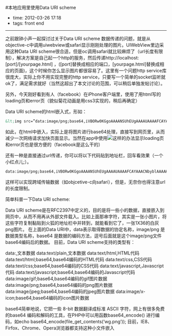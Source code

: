 #本地应用里使用Data URI scheme
 
- time: 2012-03-26 17:18
- tags: front end

---
之前跟钟小声一起探讨过关于Data URI scheme 数据传递的问题，就是从objective-c中调用uiwebview或safari显示刚刚处理的图片。UIWebView里边采用这种Data URI scheme很合适，但是oc调用safari就比较麻烦了（url长度有限制），解决方案是自己起一个http的服务，然后传递http://localhost:[port]/[yourpage.html] ，([port]替换成相应的端口，[yourpage.html]替换成相应的页面)，这个时候你怎么显示图片都很容易了。这里有一个问题http service库很庞大，实际上你不用实现完整的http service，只要写一个简单的socket监听就ok了，满足需求就好（当然这超出了本文讨论的范围，可以稍后单独发帖讨论）。

另外，今天刚好看到有人（facebook）在iPhone客户端里，使用了用html写的loading页和error页（貌似菊花动画是用css3实现的，稍后再确定）

Data URI scheme的html嵌入式，形如：

```html
&lt;img src=”data:image/png;base64,iVBORw0KGgoAAAANSUhEUgAAAAUAAAAFCAYAAACNbyblAAAAHElEQVQI12P4//8/w38GIAXDIBKE0DHxgljNBAAO9TXL0Y4OHwAAAABJRU5ErkJggg==”&gt;
```

如此，在html中嵌入，实际上是将图片进行base64处理，直接写到网页里，从而减少一次网络请求加快页面显示。当然在app中使用<img src=”data:image/png;base64,%@”/>这样的办法显示loading页和error页也是很方便的（facebook是这么干的）

还有一种是直接通过url传递，你可以将以下代码贴到地址栏，回车看效果（一个小红点儿;）。
```html
data:image/png;base64,iVBORw0KGgoAAAANSUhEUgAAAAUAAAAFCAYAAACNbyblAAAAHElEQVQI12P4//8/w38GIAXDIBKE0DHxgljNBAAO9TXL0Y4OHwAAAABJRU5ErkJggg==
```

这样可以实现跨域传输数据（如objcetive-c向safari），但是，无奈你也得注意url的长度限制。

简单科普一下Data URI scheme:

Data URI scheme是在RFC2397中定义的，目的是将一些小的数据，直接嵌入到网页中，从而不用再从外部文件载入。比如上面那串字符，其实是一张小图片，将这些字符复制黏贴到火狐的地址栏中并转到，就能看到它了，一张1X36的白灰png图片。
在上面的Data URI中，data表示取得数据的协定名称，image/png 是数据类型名称，base64 是数据的编码方法，逗号后面就是这个image/png文件base64编码后的数据。
目前，Data URI scheme支持的类型有：

data:,文本数据
data:text/plain,文本数据
data:text/html,HTML代码
data:text/html;base64,base64编码的HTML代码
data:text/css,CSS代码
data:text/css;base64,base64编码的CSS代码
data:text/javascript,Javascript代码
data:text/javascript;base64,base64编码的Javascript代码
data:image/gif;base64,base64编码的gif图片数据
data:image/png;base64,base64编码的png图片数据
data:image/jpeg;base64,base64编码的jpeg图片数据
data:image/x-icon;base64,base64编码的icon图片数据

base64简单地说，它把一些 8-bit 数据翻译成标准 ASCII 字符，网上有很多免费的base64 编码和解码的工具，在PHP中可以用函数base64_encode() 进行编码，如echo base64_encode(file_get_contents(‘wg.png’));
目前，IE8、Firfox、Chrome、Opera浏览器都支持这种小文件嵌入